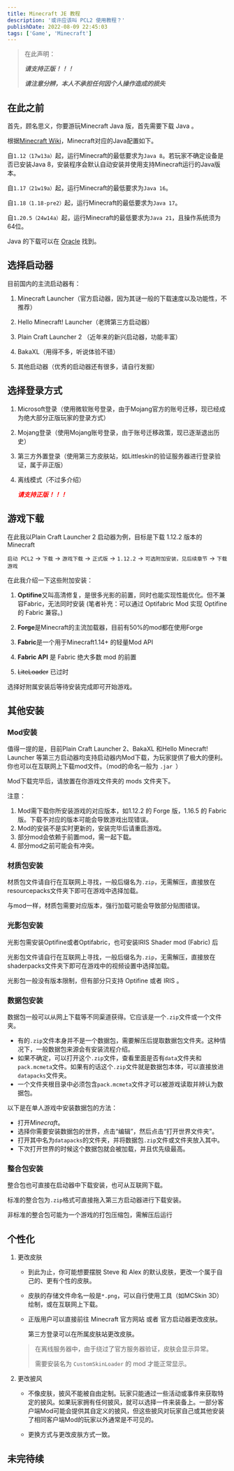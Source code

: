 ```yaml
---
title: Minecraft JE 教程
description: '或许应该叫 PCL2 使用教程？'
publishDate: 2022-08-09 22:45:03
tags: ['Game', 'Minecraft']
---
```


> 在此声明：
>
> ***请支持正版！！！***</font>
>
> ***请注意分辨，本人不承担任何因个人操作造成的损失***</font>

## 在此之前

首先，顾名思义，你要游玩Minecraft Java 版，首先需要下载 Java 。

根据[Minecraft Wiki](https://zh.minecraft.wiki/w/Java%E7%89%88)，Minecraft对应的Java配置如下。

自`1.12（17w13a）`起，运行Minecraft的最低要求为`Java 8`。若玩家不确定设备是否已安装Java 8，安装程序会默认自动安装并使用支持Minecraft运行的Java版本。

自`1.17（21w19a）`起，运行Minecraft的最低要求为`Java 16`。

自`1.18（1.18-pre2）`起，运行Minecraft的最低要求为`Java 17`。

自`1.20.5（24w14a）`起，运行Minecraft的最低要求为`Java 21`，且操作系统须为64位。

Java 的下载可以在 [Oracle](https://www.oracle.com/java/technologies/downloads/) 找到。

## 选择启动器

目前国内的主流启动器有：

1. Minecraft Launcher（官方启动器，因为其谜一般的下载速度以及功能性，不推荐）

2. Hello Minecraft! Launcher（老牌第三方启动器）

3. Plain Craft Launcher 2 （近年来的新兴启动器，功能丰富）

4. BakaXL（用得不多，听说体验不错）

5. 其他启动器（优秀的启动器还有很多，请自行发掘）

## 选择登录方式

1. Microsoft登录（使用微软账号登录，由于Mojang官方的账号迁移，现已经成为绝大部分正版玩家的登录方式）

2. Mojang登录（使用Mojang账号登录，由于账号迁移政策，现已逐渐退出历史）

3. 第三方外置登录（使用第三方皮肤站，如Littleskin的验证服务器进行登录验证，属于非正版）

4. 离线模式（不过多介绍）

   <font color=red>***请支持正版！！！***</font>

## 游戏下载

在此我以Plain Craft Launcher 2 启动器为例，目标是下载 1.12.2 版本的Minecraft

`启动 PCL2` -> `下载` -> `游戏下载` -> `正式版` -> `1.12.2` -> `可选附加安装，见后续章节` -> `下载游戏`

在此我介绍一下这些附加安装：

1. **Optifine**又叫高清修复，是很多光影的前置，同时也能实现性能优化。但不兼容Fabric，无法同时安装
    (笔者补充：可以通过 Optifabric Mod 实现 Optifine 的 Fabric 兼容。)

2. **Forge**是Minecraft的主流加载器，目前有50%的mod都在使用Forge

3. **Fabric**是一个用于Minecraft1.14+ 的轻量Mod API 

4. **Fabric API** 是 Fabric 绝大多数 mod 的前置

5. ~~LiteLoader~~  已过时

选择好附属安装后等待安装完成即可开始游戏。

## 其他安装

### Mod安装

值得一提的是，目前Plain Craft Launcher 2、BakaXL 和Hello Minecraft! Launcher 等第三方启动器均支持启动器内Mod下载，为玩家提供了极大的便利。你也可以在互联网上下载mod文件。（mod的命名一般为 `.jar `）

Mod下载完毕后，请放置在你游戏文件夹的 mods 文件夹下。

注意：

1. Mod需下载你所安装游戏的对应版本，如1.12.2 的 Forge 版，1.16.5 的 Fabric 版。下载不对应的版本可能会导致游戏出现错误。
2. Mod的安装不是实时更新的，安装完毕后请重启游戏。
3. 部分mod会依赖于前置mod，需一起下载。
4. 部分mod之前可能会有冲突。

### 材质包安装

材质包文件请自行在互联网上寻找，一般后缀名为`.zip`，无需解压，直接放在resourcepacks文件夹下即可在游戏中选择加载。

与mod一样，材质包需要对应版本，强行加载可能会导致部分贴图错误。

### 光影包安装

光影包需安装Optifine或者Optifabric，也可安装IRIS Shader mod (Fabric) 后

光影包文件请自行在互联网上寻找，一般后缀名为`.zip`，无需解压，直接放在shaderpacks文件夹下即可在游戏中的视频设置中选择加载。

光影包一般没有版本限制，但有部分只支持 Optifine 或者 IRIS 。

### 数据包安装

数据包一般可以从网上下载等不同渠道获得。它应该是一个`.zip`文件或一个文件夹。

- 有的`.zip`文件本身并不是一个数据包，需要解压后提取数据包文件夹。这种情况下，一般数据包来源会有安装流程介绍。
- 如果不确定，可以打开这个`.zip`文件，查看里面是否有`data`文件夹和`pack.mcmeta`文件。如果有的话这个`.zip`文件就是数据包本体，可以直接放进`datapacks`文件夹。
- 一个文件夹根目录中必须包含`pack.mcmeta`文件才可以被游戏读取并辨认为数据包。

以下是在单人游戏中安装数据包的方法：

- 打开*Minecraft*。
- 选择你需要安装数据包的世界，点击“编辑”，然后点击“打开世界文件夹”。
- 打开其中名为`datapacks`的文件夹，并将数据包`.zip`文件或文件夹放入其中。
- 下次打开世界的时候这个数据包就会被加载，并且优先级最高。

### 整合包安装

整合包也可直接在启动器中下载安装，也可从互联网下载。

标准的整合包为`.zip`格式可直接拖入第三方启动器进行下载安装。

非标准的整合包可能为一个游戏的打包压缩包，需解压后运行

## 个性化

1. 更改皮肤

   - 到此为止，你可能想要摆脱 Steve 和 Alex 的默认皮肤，更改一个属于自己的、更有个性的皮肤。

   - 皮肤的存储文件命名一般是`*.png`，可以自行使用工具（如MCSkin 3D）绘制，或在互联网上下载。

   - 正版用户可以直接前往 Minecraft 官方网站 或者 官方启动器更改皮肤。

     第三方登录可以在所属皮肤站更改皮肤。

    > 在离线服务器中，由于绕过了官方服务器验证，皮肤会显示异常。
    >
    > 需要安装名为 `CustomSkinLoader` 的 mod 才能正常显示。


2. 更改披风

   - 不像皮肤，披风不能被自由定制。玩家只能通过一些活动或事件来获取特定的披风。如果玩家拥有任何披风，就可以选择一件来装备上。一部分客户端Mod可能会提供其自定义的披风，但这些披风对玩家自己或其他安装了相同客户端Mod的玩家以外通常是不可见的。

   - 更换方式与更改皮肤方式一致。


## 未完待续

